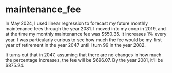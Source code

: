 # maintenance_fee

In May 2024, I used linear regression to forecast my future monthly maintenance fees through the year 2081. I moved into my coop in 2019, and at the time my monthly maintenance fee was $550.35. It increases 1% every year. I was particularly curious to see how much the fee would be my first year of retirement in the year 2047 until I turn 99 in the year 2082. 

It turns out that in 2047, assuming that there are no changes in how much the percentage increases, the fee will be $696.07. By the year 2081, it’ll be $875.24.
